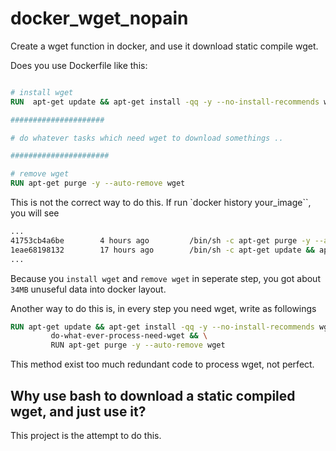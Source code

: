 # docker_wget_nopain
Create a wget function in docker, and use it download static compile wget.


Does you use Dockerfile like this:

```Dockerfile

# install wget
RUN  apt-get update && apt-get install -qq -y --no-install-recommends wget && rm -rf /var/lib/apt/lists/*

#####################

# do whatever tasks which need wget to download somethings ..

######################

# remove wget
RUN apt-get purge -y --auto-remove wget

```

This is not the correct way to do this.
If run `docker history your_image``, you will see

```sh
...
41753cb4a6be        4 hours ago         /bin/sh -c apt-get purge -y --auto-remove ...   445 kB              
1eae68198132        17 hours ago        /bin/sh -c apt-get update && apt-get insta...   34.4 MB
...
```

Because you `install wget` and `remove wget` in seperate step, you got about `34MB` unuseful data
into docker layout.

Another way to do this is, in every step you need wget, write as followings

```dockerfile
RUN apt-get update && apt-get install -qq -y --no-install-recommends wget && rm -rf /var/lib/apt/lists/* && \
         do-what-ever-process-need-wget && \
         RUN apt-get purge -y --auto-remove wget
```

This method exist too much redundant code to process wget, not perfect.


## Why use bash to download a static compiled wget, and just use it?

This project is the attempt to do this.











   
